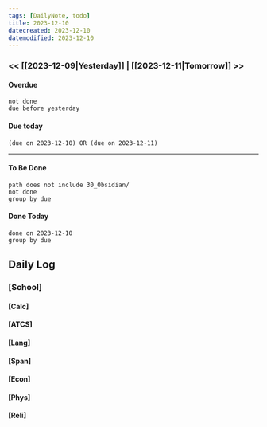 ```yaml
---
tags: [DailyNote, todo]
title: 2023-12-10
datecreated: 2023-12-10
datemodified: 2023-12-10
---
```


### << [[2023-12-09|Yesterday]] | [[2023-12-11|Tomorrow]] >>

#### Overdue
```tasks
not done
due before yesterday
```
#### Due today

```tasks
(due on 2023-12-10) OR (due on 2023-12-11) 

```
---
#### To Be Done

```tasks
path does not include 30_Obsidian/
not done
group by due
```

#### Done Today

```tasks
done on 2023-12-10
group by due
```

## Daily Log

### [School]

#### [Calc]

#### [ATCS]

#### [Lang]

#### [Span]

#### [Econ]

#### [Phys]

#### [Reli]